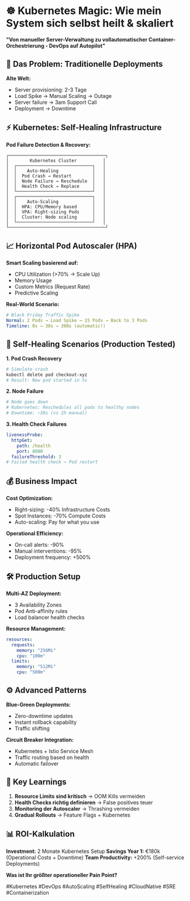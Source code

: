 # ☸️ Kubernetes Magic: Wie mein System sich selbst heilt & skaliert

**"Von manueller Server-Verwaltung zu vollautomatischer Container-Orchestrierung - DevOps auf Autopilot"**

## 🚀 Das Problem: Traditionelle Deployments

**Alte Welt:**
- Server provisioning: 2-3 Tage
- Load Spike → Manual Scaling → Outage
- Server failure → 3am Support Call
- Deployment → Downtime

## ⚡ Kubernetes: Self-Healing Infrastructure

**Pod Failure Detection & Recovery:**

```
┌─────────────────────────────────────┐
│        Kubernetes Cluster          │
│  ┌─────────────────────────────┐   │
│  │    Auto-Healing             │   │
│  │  Pod Crash → Restart        │   │
│  │  Node Failure → Reschedule  │   │
│  │  Health Check → Replace     │   │
│  └─────────────────────────────┘   │
│  ┌─────────────────────────────┐   │
│  │    Auto-Scaling             │   │
│  │  HPA: CPU/Memory based      │   │
│  │  VPA: Right-sizing Pods     │   │
│  │  Cluster: Node scaling      │   │
│  └─────────────────────────────┘   │
└─────────────────────────────────────┘
```

## 📈 Horizontal Pod Autoscaler (HPA)

**Smart Scaling basierend auf:**
- CPU Utilization (>70% → Scale Up)
- Memory Usage
- Custom Metrics (Request Rate)
- Predictive Scaling

**Real-World Scenario:**
```yaml
# Black Friday Traffic Spike
Normal: 2 Pods → Load Spike → 15 Pods → Back to 3 Pods
Timeline: 0s → 30s → 300s (automatic!)
```

## 🔄 Self-Healing Scenarios (Production Tested)

**1. Pod Crash Recovery**
```bash
# Simulate crash
kubectl delete pod checkout-xyz
# Result: New pod started in 5s
```

**2. Node Failure**
```bash
# Node goes down
# Kubernetes: Reschedules all pods to healthy nodes
# Downtime: ~30s (vs 2h manual)
```

**3. Health Check Failures**
```yaml
livenessProbe:
  httpGet:
    path: /health
    port: 8080
  failureThreshold: 3
# Failed health check → Pod restart
```

## 💰 Business Impact

**Cost Optimization:**
- Right-sizing: -40% Infrastructure Costs
- Spot Instances: -70% Compute Costs  
- Auto-scaling: Pay for what you use

**Operational Efficiency:**
- On-call alerts: -90%
- Manual interventions: -95%
- Deployment frequency: +500%

## 🛠️ Production Setup

**Multi-AZ Deployment:**
- 3 Availability Zones
- Pod Anti-affinity rules
- Load balancer health checks

**Resource Management:**
```yaml
resources:
  requests:
    memory: "256Mi"
    cpu: "100m"
  limits:
    memory: "512Mi" 
    cpu: "500m"
```

## ⚙️ Advanced Patterns

**Blue-Green Deployments:**
- Zero-downtime updates
- Instant rollback capability
- Traffic shifting

**Circuit Breaker Integration:**
- Kubernetes + Istio Service Mesh
- Traffic routing based on health
- Automatic failover

## 🎯 Key Learnings

1. **Resource Limits sind kritisch** → OOM Kills vermeiden
2. **Health Checks richtig definieren** → False positives teuer
3. **Monitoring der Autoscaler** → Thrashing vermeiden  
4. **Gradual Rollouts** → Feature Flags + Kubernetes

## 📊 ROI-Kalkulation

**Investment:** 2 Monate Kubernetes Setup
**Savings Year 1:** €180k (Operational Costs + Downtime)
**Team Productivity:** +200% (Self-service Deployments)

**Was ist Ihr größter operationeller Pain Point?**

#Kubernetes #DevOps #AutoScaling #SelfHealing #CloudNative #SRE #Containerization 